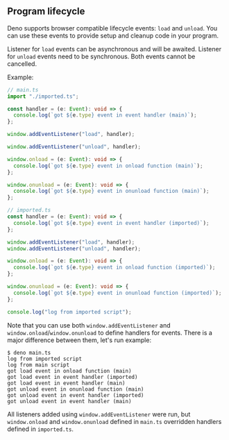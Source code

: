 ## Program lifecycle

Deno supports browser compatible lifecycle events: `load` and `unload`. You can
use these events to provide setup and cleanup code in your program.

Listener for `load` events can be asynchronous and will be awaited. Listener for
`unload` events need to be synchronous. Both events cannot be cancelled.

Example:

```typescript
// main.ts
import "./imported.ts";

const handler = (e: Event): void => {
  console.log(`got ${e.type} event in event handler (main)`);
};

window.addEventListener("load", handler);

window.addEventListener("unload", handler);

window.onload = (e: Event): void => {
  console.log(`got ${e.type} event in onload function (main)`);
};

window.onunload = (e: Event): void => {
  console.log(`got ${e.type} event in onunload function (main)`);
};

// imported.ts
const handler = (e: Event): void => {
  console.log(`got ${e.type} event in event handler (imported)`);
};

window.addEventListener("load", handler);
window.addEventListener("unload", handler);

window.onload = (e: Event): void => {
  console.log(`got ${e.type} event in onload function (imported)`);
};

window.onunload = (e: Event): void => {
  console.log(`got ${e.type} event in onunload function (imported)`);
};

console.log("log from imported script");
```

Note that you can use both `window.addEventListener` and
`window.onload`/`window.onunload` to define handlers for events. There is a
major difference between them, let's run example:

```shell
$ deno main.ts
log from imported script
log from main script
got load event in onload function (main)
got load event in event handler (imported)
got load event in event handler (main)
got unload event in onunload function (main)
got unload event in event handler (imported)
got unload event in event handler (main)
```

All listeners added using `window.addEventListener` were run, but
`window.onload` and `window.onunload` defined in `main.ts` overridden handlers
defined in `imported.ts`.
